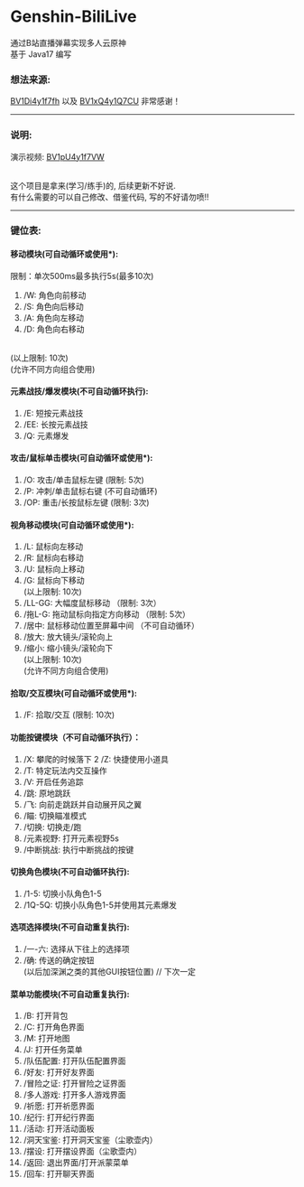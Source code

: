 # Genshin-BiliLive
通过B站直播弹幕实现多人云原神
<br/>基于 Java17 编写

### 想法来源:
<p><a href="https://www.bilibili.com/video/BV1Di4y1f7fh">BV1Di4y1f7fh</a>
以及
<a href="https://www.bilibili.com/video/BV1xQ4y1Q7CU">BV1xQ4y1Q7CU</a>
非常感谢！</p>
<hr/>

### 说明:
演示视频: <a href="https://www.bilibili.com/video/BV1pU4y1f7VW">BV1pU4y1f7VW</a>

<br/>这个项目是拿来(学习/练手)的, 后续更新不好说.
<br/>有什么需要的可以自己修改、借鉴代码, 写的不好请勿喷!!

<hr/>

### 键位表:

#### 移动模块(可自动循环或使用*):
  限制：单次500ms最多执行5s(最多10次)
  
  1.  /W:   角色向前移动
  2.  /S:   角色向后移动
  3.  /A:   角色向左移动
  4.  /D:   角色向右移动
  
  <br/>(以上限制: 10次)
  <br/>(允许不同方向组合使用)

#### 元素战技/爆发模块(不可自动循环执行):
  1.  /E:   短按元素战技
  2.  /EE:  长按元素战技
  3.  /Q:   元素爆发

#### 攻击/鼠标单击模块(可自动循环或使用*):
  1.  /O:   攻击/单击鼠标左键 (限制: 5次)
  2.  /P:   冲刺/单击鼠标右键 (不可自动循环)
  3.  /OP:  重击/长按鼠标左键 (限制: 3次)

#### 视角移动模块(可自动循环或使用*):
  1.  /L:    鼠标向左移动
  2.  /R:    鼠标向右移动
  3.  /U:    鼠标向上移动
  4.  /G:    鼠标向下移动
  <br/>(以上限制: 10次)
  5.  /LL-GG: 大幅度鼠标移动 （限制: 3次）
  6.  /拖L-G: 拖动鼠标向指定方向移动 （限制: 5次）
  7.  /居中:  鼠标移动位置至屏幕中间 （不可自动循环）
  8.  /放大:  放大镜头/滚轮向上
  9.  /缩小:  缩小镜头/滚轮向下
  <br/>(以上限制: 10次)
  <br/>(允许不同方向组合使用)

#### 拾取/交互模块(可自动循环或使用*):
  1.  /F:     拾取/交互 (限制: 10次)

#### 功能按键模块（不可自动循环执行）：
  1.  /X:    攀爬的时候落下
  2   /Z:    快捷使用小道具
  3.  /T:    特定玩法内交互操作
  4.  /V:    开启任务追踪
  5.  /跳:   原地跳跃
  6.  /飞:   向前走跳跃并自动展开风之翼
  7.  /瞄:   切换瞄准模式
  8.  /切换: 切换走/跑
  9.  /元素视野: 打开元素视野5s
  10. /中断挑战: 执行中断挑战的按键

#### 切换角色模块(不可自动循环执行):
  1.  /1-5:    切换小队角色1-5
  2.  /1Q-5Q:  切换小队角色1-5并使用其元素爆发

#### 选项选择模块(不可自动重复执行):
  1.  /一-六:    选择从下往上的选择项
  2.  /确:   传送的确定按钮
  <br/>(以后加深渊之类的其他GUI按钮位置) // 下次一定

#### 菜单功能模块(不可自动重复执行):
  1.  /B:     打开背包
  2.  /C:     打开角色界面
  3.  /M:     打开地图
  4.  /J:     打开任务菜单
  5.  /队伍配置: 打开队伍配置界面
  6.  /好友:     打开好友界面
  7.  /冒险之证: 打开冒险之证界面
  8.  /多人游戏: 打开多人游戏界面
  9.  /祈愿:     打开祈愿界面
  10. /纪行:     打开纪行界面
  11. /活动:     打开活动面板
  12. /洞天宝鉴: 打开洞天宝鉴（尘歌壶内）
  13. /摆设:     打开摆设界面（尘歌壶内）
  14. /返回:     退出界面/打开派蒙菜单
  15. /回车:     打开聊天界面
